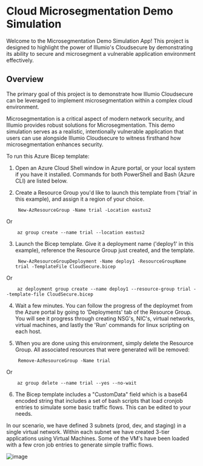 # Cloud Microsegmentation Demo Simulation

Welcome to the Microsegmentation Demo Simulation App! This project is designed to highlight the power of Illumio's Cloudsecure by demonstrating its ability to secure and microsegment a vulnerable application environment effectively.

## Overview

The primary goal of this project is to demonstrate how Illumio Cloudsecure can be leveraged to implement microsegmentation within a complex cloud environment.

Microsegmentation is a critical aspect of modern network security, and Illumio provides robust solutions for Microsegmentation. This demo simulation serves as a realistic, intentionally vulnerable application that users can use alongside Illumio Cloudsecure to witness firsthand how microsegmentation enhances security.

To run this Azure Bicep template:

1. Open an Azure Cloud Shell window in Azure portal, or your local system if you have it installed. Commands for both PowerShell and Bash (Azure CLI) are listed below.
2. Create a Resource Group you'd like to launch this template from ('trial' in this example), and assign it a region of your choice.

		New-AzResourceGroup -Name trial -Location eastus2

Or

		az group create --name trial --location eastus2

3. Launch the Bicep template. Give it a deployment name ('deploy1' in this example), reference the Resource Group just created, and the template.

		New-AzResourceGroupDeployment -Name deploy1 -ResourceGroupName trial -TemplateFile CloudSecure.bicep

Or

		az deployment group create --name deploy1 --resource-group trial --template-file CloudSecure.bicep

4. Wait a few minutes. You can follow the progress of the deploymet from the Azure portal by going to 'Deployments' tab of the Resource Group. You will see it progress through creating NSG's, NIC's, virtual networks, virtual machines, and lastly the 'Run' commands for linux scripting on each host.
5. When you are done using this environment, simply delete the Resource Group. All associated resources that were generated will be removed:

		Remove-AzResourceGroup -Name trial

Or 

		az group delete --name trial --yes --no-wait

6. The Bicep template includes a "CustomData" field which is a base64 encoded string that includes a set of bash scripts that load cronjob entries to simulate some basic traffic flows. This can be edited to your needs.

In our scenario, we have defined 3 subnets (prod, dev, and staging) in a single virtual network. Within each subnet we have created 3-tier applications using Virtual Machines. Some of the VM's have been loaded with a few cron job entries to generate simple traffic flows.

![image](https://github.com/stauffer-jeff/CloudSecure-Azure-Demo-Template/assets/155683658/49549934-9798-4d3d-9eff-1801449c39f2)


